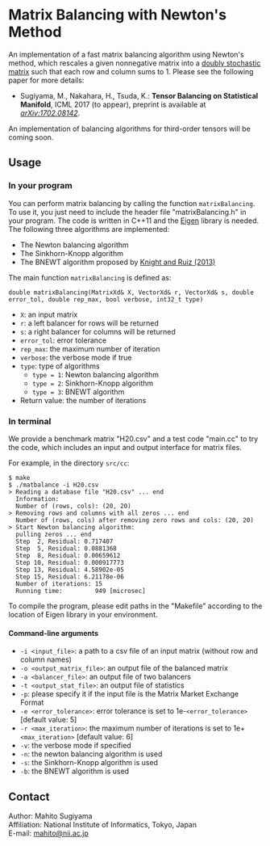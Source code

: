 # Matrix Balancing with Newton's Method
An implementation of a fast matrix balancing algorithm using Newton's method, which rescales a given nonnegative matrix into a [doubly stochastic matrix](https://en.wikipedia.org/wiki/Doubly_stochastic_matrix) such that each row and column sums to 1.
Please see the following paper for more details:
* Sugiyama, M., Nakahara, H., Tsuda, K.: **Tensor Balancing on Statistical Manifold**, ICML 2017 (to appear), preprint is available at *[arXiv:1702.08142](https://arxiv.org/abs/1702.08142)*.

An implementation of balancing algorithms for third-order tensors will be coming soon.


## Usage
### In your program
You can perform matrix balancing by calling the function `matrixBalancing`.
To use it, you just need to include the header file "matrixBalancing.h" in your program.
The code is written in C++11 and the [Eigen](http://eigen.tuxfamily.org) library is needed.  
The following three algorithms are implemented:
* The Newton balancing algorithm
* The Sinkhorn-Knopp algorithm
* The BNEWT algorithm proposed by [Knight and Ruiz (2013)](https://academic.oup.com/imajna/article-abstract/33/3/1029/659457/A-fast-algorithm-for-matrix-balancing?redirectedFrom=fulltext)

The main function `matrixBalancing` is defined as:
```
double matrixBalancing(MatrixXd& X, VectorXd& r, VectorXd& s, double error_tol, double rep_max, bool verbose, int32_t type)
```
* `X`: an input matrix
* `r`: a left balancer for rows will be returned
* `s`: a right balancer for columns will  be returned
* `error_tol`: error tolerance
* `rep_max`: the maximum number of iteration
* `verbose`: the verbose mode if true
* `type`: type of algorithms
  * `type = 1`: Newton balancing algorithm
  * `type = 2`: Sinkhorn-Knopp algorithm
  * `type = 3`: BNEWT algorithm
* Return value: the number of iterations

### In terminal
We provide a benchmark matrix "H20.csv" and a test code "main.cc" to try the code, which includes an input and output interface for matrix files.

For example, in the directory `src/cc`:
```
$ make
$ ./matbalance -i H20.csv
> Reading a database file "H20.csv" ... end
  Information:
  Number of (rows, cols): (20, 20)
> Removing rows and columns with all zeros ... end
  Number of (rows, cols) after removing zero rows and cols: (20, 20)
> Start Newton balancing algorithm:
  pulling zeros ... end
  Step  2, Residual: 0.717407
  Step  5, Residual: 0.0881368
  Step  8, Residual: 0.00659612
  Step 10, Residual: 0.000917773
  Step 13, Residual: 4.58902e-05
  Step 15, Residual: 6.21178e-06
  Number of iterations: 15
  Running time:         949 [microsec]
```
To compile the program, please edit paths in the "Makefile" according to the location of Eigen library in your environment.

#### Command-line arguments
* `-i <input_file>`: a path to a csv file of an input matrix (without row and column names)  
* `-o <output_matrix_file>`: an output file of the balanced matrix  
* `-a <balancer_file>`: an output file of two balancers   
* `-t <output_stat_file>`: an output file of statistics  
* `-p`: please specify it if the input file is the Matrix Market Exchange Format  
* `-e <error_tolerance>`: error tolerance is set to 1e-`<error_tolerance>` [default value: 5]  
* `-r <max_iteration>`: the maximum number of iterations is set to 1e+`<max_iteration>` [default value: 6]  
* `-v`: the verbose mode if specified  
* `-n`: the newton balancing algorithm is used  
* `-s`: the Sinkhorn-Knopp algorithm is used  
* `-b`: the BNEWT algorithm is used

## Contact
Author: Mahito Sugiyama  
Affiliation: National Institute of Informatics, Tokyo, Japan  
E-mail: mahito@nii.ac.jp
